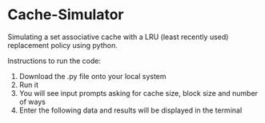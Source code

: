 # Cache-Simulator
Simulating a set associative cache with a LRU (least recently used) replacement policy using python.<br />

Instructions to run the code:
<ol>
<li>Download the .py file onto your local system</li>
<li>Run it</li>
<li>You will see input prompts asking for cache size, block size and number of ways</li>
<li>Enter the following data and results will be displayed in the terminal</li>
</ol>
